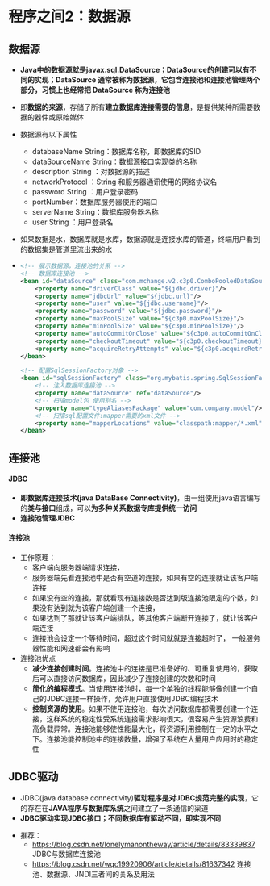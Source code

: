 # 程序之间2：数据源



## 数据源

* **Java中的数据源就是javax.sql.DataSource；DataSource的创建可以有不同的实现；DataSource 通常被称为数据源，它包含连接池和连接池管理两个部分，习惯上也经常把 DataSource 称为连接池**

* 即**数据的来源**，存储了所有**建立数据库连接需要的信息**，是提供某种所需要数据的器件或原始媒体

* 数据源有以下属性

  * databaseName String：数据库名称，即数据库的SID
  * dataSourceName String：数据源接口实现类的名称
  * description String ：对数据源的描述
  * networkProtocol ：String 和服务器通讯使用的网络协议名
  * password String ：用户登录密码
  * portNumber：数据库服务器使用的端口
  * serverName String：数据库服务器名称
  * user String ：用户登录名

* 如果数据是水，数据库就是水库，数据源就是连接水库的管道，终端用户看到的数据集是管道里流出来的水

* ```xml
  <!-- 展示数据源，连接池的关系 -->
  <!-- 数据库连接池 -->
  <bean id="dataSource" class="com.mchange.v2.c3p0.ComboPooledDataSource">
      <property name="driverClass" value="${jdbc.driver}"/>
      <property name="jdbcUrl" value="${jdbc.url}"/>
      <property name="user" value="${jdbc.username}"/>
      <property name="password" value="${jdbc.password}"/>
      <property name="maxPoolSize" value="${c3p0.maxPoolSize}"/>
      <property name="minPoolSize" value="${c3p0.minPoolSize}"/>
      <property name="autoCommitOnClose" value="${c3p0.autoCommitOnClose}"/>
      <property name="checkoutTimeout" value="${c3p0.checkoutTimeout}"/>
      <property name="acquireRetryAttempts" value="${c3p0.acquireRetryAttempts}"/>
  </bean>
  
  <!-- 配置SqlSessionFactory对象 -->
  <bean id="sqlSessionFactory" class="org.mybatis.spring.SqlSessionFactoryBean">
      <!-- 注入数据库连接池 -->
      <property name="dataSource" ref="dataSource"/>
      <!-- 扫描model包 使用别名 -->
      <property name="typeAliasesPackage" value="com.company.model"/>
      <!-- 扫描sql配置文件:mapper需要的xml文件 -->
      <property name="mapperLocations" value="classpath:mapper/*.xml"/>
  </bean>
  ```



## 连接池

#### JDBC

* **即数据库连接技术(java DataBase Connectivity)**，由一组使用java语言编写的**类与接口**组成，可以**为多种关系数据专库提供统一访问**
* **连接池管理JDBC**

#### 连接池

* 工作原理：
  * 客户端向服务器端请求连接，
  * 服务器端先看连接池中是否有空道的连接，如果有空的连接就让该客户端连接
  * 如果没有空的连接，那就看现有连接数是否达到版连接池限定的个数，如果没有达到就为该客户端创建一个连接，
  * 如果达到了那就让该客户端排队，等其他客户端断开连接了，就让该客户端连接
  * 连接池会设定一个等待时间，超过这个时间就就是连接超时了， 一般服务器性能和网速都会有影响
* 连接池优点
  * **减少连接创建时间**。连接池中的连接是已准备好的、可重复使用的，获取后可以直接访问数据库，因此减少了连接创建的次数和时间
  * **简化的编程模式**。当使用连接池时，每一个单独的线程能够像创建一个自己的JDBC连接一样操作，允许用户直接使用JDBC编程技术
  * **控制资源的使用**。如果不使用连接池，每次访问数据库都需要创建一个连接，这样系统的稳定性受系统连接需求影响很大，很容易产生资源浪费和高负载异常。连接池能够使性能最大化，将资源利用控制在一定的水平之下。连接池能控制池中的连接数量，增强了系统在大量用户应用时的稳定性



## JDBC驱动

- JDBC(java database connectivity)**驱动程序是对JDBC规范完整的实现**，它的存在在**JAVA程序与数据库系统**之间建立了一条通信的渠道
- **JDBC驱动实现JDBC接口；不同数据库有驱动不同，即实现不同**







* 推荐：
  * https://blog.csdn.net/lonelymanontheway/article/details/83339837 JDBC与数据库连接池
  * https://blog.csdn.net/wqc19920906/article/details/81637342 连接池、数据源、JNDI三者间的关系及用法
